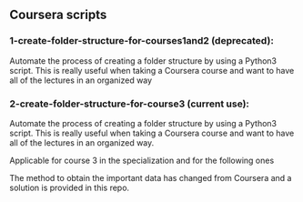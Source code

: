 ## Coursera scripts

### 1-create-folder-structure-for-courses1and2 (deprecated): 

Automate the process of creating a folder structure by using a Python3 script. This is really useful when taking a Coursera course and want to have all of the lectures in an organized way

### 2-create-folder-structure-for-course3 (current use): 

Automate the process of creating a folder structure by using a Python3 script. This is really useful when taking a Coursera course and want to have all of the lectures in an organized way.

Applicable for course 3 in the specialization and for the following ones

The method to obtain the important data has changed from Coursera and a solution is provided in this repo.
